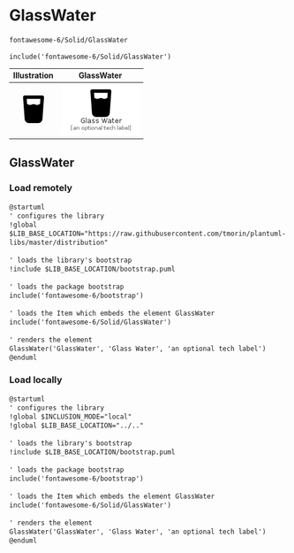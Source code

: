 # GlassWater


```text
fontawesome-6/Solid/GlassWater
```

```text
include('fontawesome-6/Solid/GlassWater')
```



| Illustration | GlassWater |
| :---: | :---: |
| ![illustration for Illustration](../../fontawesome-6/Solid/GlassWater.png) | ![illustration for GlassWater](../../fontawesome-6/Solid/GlassWater.Local.png) |




## GlassWater

### Load remotely
```plantuml
@startuml
' configures the library
!global $LIB_BASE_LOCATION="https://raw.githubusercontent.com/tmorin/plantuml-libs/master/distribution"

' loads the library's bootstrap
!include $LIB_BASE_LOCATION/bootstrap.puml

' loads the package bootstrap
include('fontawesome-6/bootstrap')

' loads the Item which embeds the element GlassWater
include('fontawesome-6/Solid/GlassWater')

' renders the element
GlassWater('GlassWater', 'Glass Water', 'an optional tech label')
@enduml
```

### Load locally
```plantuml
@startuml
' configures the library
!global $INCLUSION_MODE="local"
!global $LIB_BASE_LOCATION="../.."

' loads the library's bootstrap
!include $LIB_BASE_LOCATION/bootstrap.puml

' loads the package bootstrap
include('fontawesome-6/bootstrap')

' loads the Item which embeds the element GlassWater
include('fontawesome-6/Solid/GlassWater')

' renders the element
GlassWater('GlassWater', 'Glass Water', 'an optional tech label')
@enduml
```

